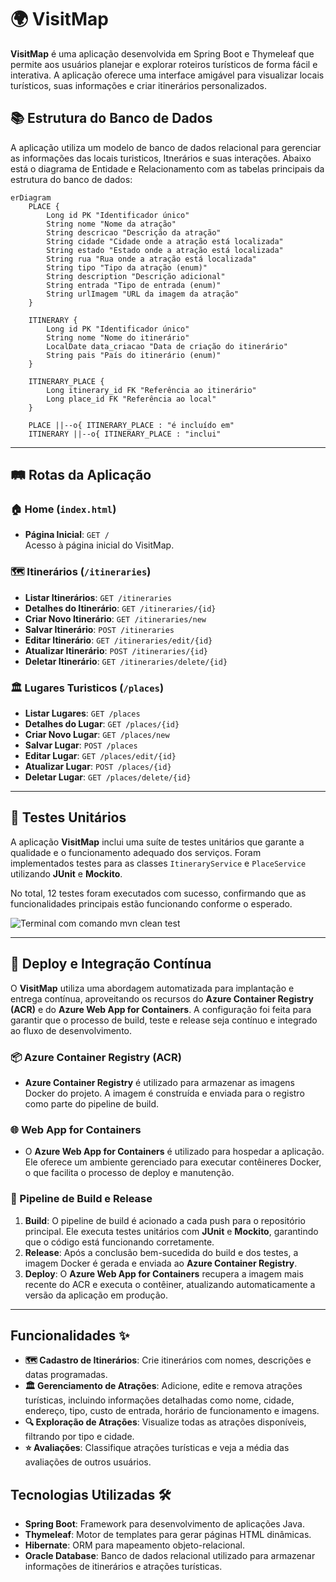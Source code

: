 # 🌍 VisitMap

**VisitMap** é uma aplicação desenvolvida em Spring Boot e Thymeleaf que permite aos usuários planejar e explorar roteiros turísticos de forma fácil e interativa. A aplicação oferece uma interface amigável para visualizar locais turísticos, suas informações e criar itinerários personalizados.

## 📚 Estrutura do Banco de Dados

A aplicação utiliza um modelo de banco de dados relacional para gerenciar as informações das locais turisticos, Itnerários e suas interações. Abaixo está o diagrama de Entidade e Relacionamento com as tabelas principais da estrutura do banco de dados:

```mermaid
erDiagram
    PLACE {
        Long id PK "Identificador único"
        String nome "Nome da atração"
        String descricao "Descrição da atração"
        String cidade "Cidade onde a atração está localizada"
        String estado "Estado onde a atração está localizada"
        String rua "Rua onde a atração está localizada"
        String tipo "Tipo da atração (enum)"
        String description "Descrição adicional"
        String entrada "Tipo de entrada (enum)"
        String urlImagem "URL da imagem da atração"
    }

    ITINERARY {
        Long id PK "Identificador único"
        String nome "Nome do itinerário"
        LocalDate data_criacao "Data de criação do itinerário"
        String pais "País do itinerário (enum)"
    }

    ITINERARY_PLACE {
        Long itinerary_id FK "Referência ao itinerário"
        Long place_id FK "Referência ao local"
    }

    PLACE ||--o{ ITINERARY_PLACE : "é incluído em"
    ITINERARY ||--o{ ITINERARY_PLACE : "inclui"
```
---
## 🛤️ Rotas da Aplicação

### 🏠 Home (`index.html`)
- **Página Inicial**: `GET /`  
  Acesso à página inicial do VisitMap.

### 🗺️ Itinerários (`/itineraries`)
- **Listar Itinerários**: `GET /itineraries`  
- **Detalhes do Itinerário**: `GET /itineraries/{id}`  
- **Criar Novo Itinerário**: `GET /itineraries/new`  
- **Salvar Itinerário**: `POST /itineraries`  
- **Editar Itinerário**: `GET /itineraries/edit/{id}`  
- **Atualizar Itinerário**: `POST /itineraries/{id}`  
- **Deletar Itinerário**: `GET /itineraries/delete/{id}`  

### 🏛️ Lugares Turisticos (`/places`)
- **Listar Lugares**: `GET /places`  
- **Detalhes do Lugar**: `GET /places/{id}`  
- **Criar Novo Lugar**: `GET /places/new`  
- **Salvar Lugar**: `POST /places`  
- **Editar Lugar**: `GET /places/edit/{id}`  
- **Atualizar Lugar**: `POST /places/{id}`  
- **Deletar Lugar**: `GET /places/delete/{id}`  

---
## 🧪 Testes Unitários

A aplicação **VisitMap** inclui uma suíte de testes unitários que garante a qualidade e o funcionamento adequado dos serviços. Foram implementados testes para as classes `ItineraryService` e `PlaceService` utilizando **JUnit** e **Mockito**. 

No total, 12 testes foram executados com sucesso, confirmando que as funcionalidades principais estão funcionando conforme o esperado.

![Terminal com comando `mvn clean test`](https://github.com/user-attachments/assets/f03da1d2-d8c9-4a78-bec9-4cc4b63b6a80)

---
## 🚀 Deploy e Integração Contínua

O **VisitMap** utiliza uma abordagem automatizada para implantação e entrega contínua, aproveitando os recursos do **Azure Container Registry (ACR)** e do **Azure Web App for Containers**. A configuração foi feita para garantir que o processo de build, teste e release seja contínuo e integrado ao fluxo de desenvolvimento.

### 📦 Azure Container Registry (ACR)
- **Azure Container Registry** é utilizado para armazenar as imagens Docker do projeto. A imagem é construída e enviada para o registro como parte do pipeline de build.

### 🌐 Web App for Containers
- O **Azure Web App for Containers** é utilizado para hospedar a aplicação. Ele oferece um ambiente gerenciado para executar contêineres Docker, o que facilita o processo de deploy e manutenção.

### 🔄 Pipeline de Build e Release
1. **Build**: O pipeline de build é acionado a cada push para o repositório principal. Ele executa testes unitários com **JUnit** e **Mockito**, garantindo que o código está funcionando corretamente.
2. **Release**: Após a conclusão bem-sucedida do build e dos testes, a imagem Docker é gerada e enviada ao **Azure Container Registry**.
3. **Deploy**: O **Azure Web App for Containers** recupera a imagem mais recente do ACR e executa o contêiner, atualizando automaticamente a versão da aplicação em produção.
---

## Funcionalidades ✨

- **🗺️ Cadastro de Itinerários**: Crie itinerários com nomes, descrições e datas programadas.
- **🏛️ Gerenciamento de Atrações**: Adicione, edite e remova atrações turísticas, incluindo informações detalhadas como nome, cidade, endereço, tipo, custo de entrada, horário de funcionamento e imagens.
- **🔍 Exploração de Atrações**: Visualize todas as atrações disponíveis, filtrando por tipo e cidade.
- **⭐ Avaliações**: Classifique atrações turísticas e veja a média das avaliações de outros usuários.

## Tecnologias Utilizadas 🛠️

- **Spring Boot**: Framework para desenvolvimento de aplicações Java.
- **Thymeleaf**: Motor de templates para gerar páginas HTML dinâmicas.
- **Hibernate**: ORM para mapeamento objeto-relacional.
- **Oracle Database**: Banco de dados relacional utilizado para armazenar informações de itinerários e atrações turísticas.

